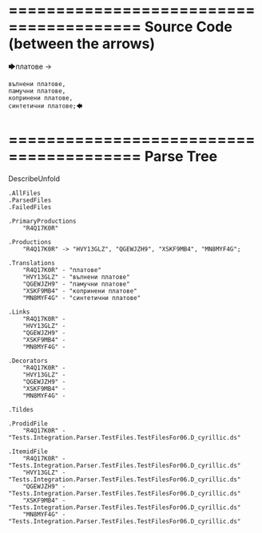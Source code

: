 ========================================
Source Code (between the arrows)
========================================

🡆платове ->

	вълнени платове,
	памучни платове,
	копринени платове,
	синтетични платове;🡄

========================================
Parse Tree
========================================
DescribeUnfold

    .AllFiles
    .ParsedFiles
    .FailedFiles

    .PrimaryProductions
        "R4Q17K0R" 

    .Productions
        "R4Q17K0R" -> "HVY13GLZ", "QGEWJZH9", "XSKF9MB4", "MN8MYF4G";

    .Translations
        "R4Q17K0R" - "платове"
        "HVY13GLZ" - "вълнени платове"
        "QGEWJZH9" - "памучни платове"
        "XSKF9MB4" - "копринени платове"
        "MN8MYF4G" - "синтетични платове"

    .Links
        "R4Q17K0R" - 
        "HVY13GLZ" - 
        "QGEWJZH9" - 
        "XSKF9MB4" - 
        "MN8MYF4G" - 

    .Decorators
        "R4Q17K0R" - 
        "HVY13GLZ" - 
        "QGEWJZH9" - 
        "XSKF9MB4" - 
        "MN8MYF4G" - 

    .Tildes

    .ProdidFile
        "R4Q17K0R" - "Tests.Integration.Parser.TestFiles.TestFilesFor06.D_cyrillic.ds"

    .ItemidFile
        "R4Q17K0R" - "Tests.Integration.Parser.TestFiles.TestFilesFor06.D_cyrillic.ds"
        "HVY13GLZ" - "Tests.Integration.Parser.TestFiles.TestFilesFor06.D_cyrillic.ds"
        "QGEWJZH9" - "Tests.Integration.Parser.TestFiles.TestFilesFor06.D_cyrillic.ds"
        "XSKF9MB4" - "Tests.Integration.Parser.TestFiles.TestFilesFor06.D_cyrillic.ds"
        "MN8MYF4G" - "Tests.Integration.Parser.TestFiles.TestFilesFor06.D_cyrillic.ds"

